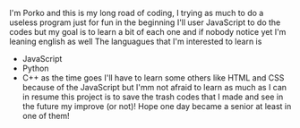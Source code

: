 I'm Porko and this is my long road of coding, I trying as much to do a useless program just for fun
in the beginning I'll user JavaScript to do the codes but my goal is to learn a bit of each one
and if nobody notice yet I'm leaning english as well
The languagues that I'm interested to learn is
* JavaScript
* Python
* C++
as the time goes I'll have to learn some others like HTML and CSS because of the JavaScript but I'mm not afraid to learn as much as I can
in resume this project is to save the trash codes that I made and see in the future my improve (or not)!
Hope one day became a senior at least in one of them!
